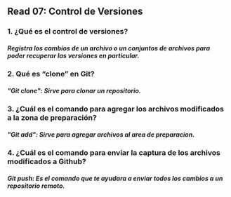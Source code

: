 ## Read 07: Control de Versiones

### 1. ¿Qué es el control de versiones?

##### Registra los cambios de un archivo o un conjuntos de archivos para poder recuperar las versiones en particular.

### 2. Qué es “clone” en Git?

##### "Git clone": Sirve para clonar un repositorio. 

### 3. ¿Cuál es el comando para agregar los archivos modificados a la zona de preparación?

##### "Git add": Sirve para agregar archivos al area de preparacion.

### 4. ¿Cuál es el comando para enviar la captura de los archivos modificados a Github? 

##### Git push: Es el comando que te ayudara a enviar todos los cambios a un repositorio remoto.